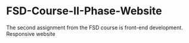 # FSD-Course-II-Phase-Website
The second assignment from the FSD course is front-end development. Responsive website
